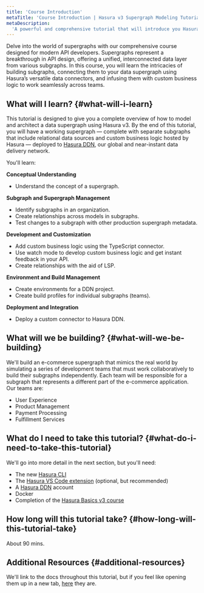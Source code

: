 ```yaml
---
title: 'Course Introduction'
metaTitle: 'Course Introduction | Hasura v3 Supergraph Modeling Tutorial'
metaDescription:
  'A powerful and comprehensive tutorial that will introduce you Hasura v3 supergraph modeling and its core concepts.'
---
```


Delve into the world of supergraphs with our comprehensive course designed for modern API developers. Supergraphs
represent a breakthrough in API design, offering a unified, interconnected data layer from various subgraphs. In this
course, you will learn the intricacies of building subgraphs, connecting them to your data supergraph using Hasura’s
versatile data connectors, and infusing them with custom business logic to work seamlessly across teams.

## What will I learn? {#what-will-i-learn}

This tutorial is designed to give you a complete overview of how to model and architect a data supergraph using Hasura
v3. By the end of this tutorial, you will have a working supergraph — complete with separate subgraphs that include
relational data sources and custom business logic hosted by Hasura — deployed to
[Hasura DDN](https://console.hasura.io), our global and near-instant data delivery network.

You'll learn:

**Conceptual Understanding**

- Understand the concept of a supergraph.

**Subgraph and Supergraph Management**

- Identify subgraphs in an organization.
- Create relationships across models in subgraphs.
- Test changes to a subgraph with other production supergraph metadata.

**Development and Customization**

- Add custom business logic using the TypeScript connector.
- Use watch mode to develop custom business logic and get instant feedback in your API.
- Create relationships with the aid of LSP.

**Environment and Build Management**

- Create environments for a DDN project.
- Create build profiles for individual subgraphs (teams).

**Deployment and Integration**

- Deploy a custom connector to Hasura DDN.

## What will we be building? {#what-will-we-be-building}

We'll build an e-commerce supergraph that mimics the real world by simulating a series of development teams that must
work collaboratively to build their subgraphs independently. Each team will be responsible for a subgraph that
represents a different part of the e-commerce application. Our teams are:

- User Experience
- Product Management
- Payment Processing
- Fulfillment Services

## What do I need to take this tutorial? {#what-do-i-need-to-take-this-tutorial}

We'll go into more detail in the next section, but you'll need:

- The new [Hasura CLI](https://hasura.io/docs/3.0/cli/overview/)
- The [Hasura VS Code extension](https://marketplace.visualstudio.com/items?itemName=HasuraHQ.hasura) (optional, but
  recommended)
- A [Hasura DDN](https://console.hasura.io) account
- Docker
- Completion of the [Hasura Basics v3 course](https://hasura.io/learn/graphql/hasura-v3/introduction/)

## How long will this tutorial take? {#how-long-will-this-tutorial-take}

About 90 mins.

## Additional Resources {#additional-resources}

We'll link to the docs throughout this tutorial, but if you feel like opening them up in a new tab,
[here](https://hasura.io/docs/3.0/) they are.
